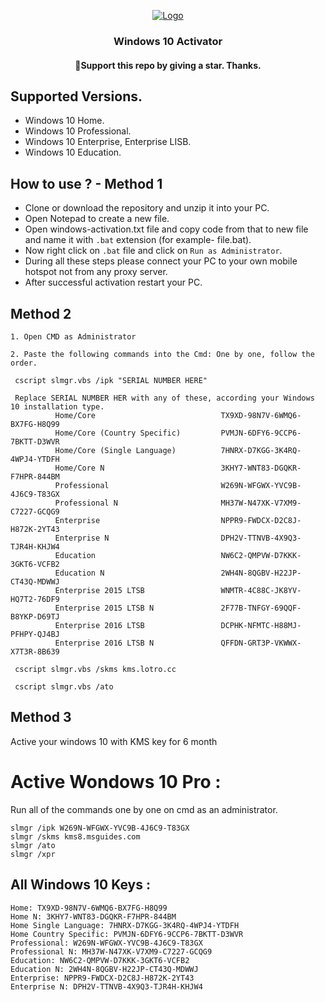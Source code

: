 <p align="center">
  <a href="https://github.com/rohit36">
    <img src=".windows-10-activation-key/assets/Windows_10_Logo.png" alt="Logo">
  </a>

  <h3 align="center">Windows 10 Activator</h3>
  <h4 align="center">💖Support this repo by giving a star. Thanks.</h4>


## Supported Versions.
- Windows 10 Home.
- Windows 10 Professional.
- Windows 10 Enterprise, Enterprise LISB.
- Windows 10 Education.

## How to use ? - Method 1
- Clone or download the repository and unzip it into your PC.
- Open Notepad to create a new file.
- Open windows-activation.txt file and copy code from that to new file and name it with `.bat` extension (for example- file.bat).
- Now right click on `.bat` file and click on `Run as Administrator`.
- During all these steps please connect your PC to your own mobile hotspot not from any proxy server.
- After successful activation restart your PC.

## Method 2

``` 
1. Open CMD as Administrator

2. Paste the following commands into the Cmd: One by one, follow the order.

 cscript slmgr.vbs /ipk "SERIAL NUMBER HERE"
 
 Replace SERIAL NUMBER HER with any of these, according your Windows 10 installation type.
          Home/Core                            TX9XD-98N7V-6WMQ6-BX7FG-H8Q99        
          Home/Core (Country Specific)         PVMJN-6DFY6-9CCP6-7BKTT-D3WVR  
          Home/Core (Single Language)          7HNRX-D7KGG-3K4RQ-4WPJ4-YTDFH  
          Home/Core N                          3KHY7-WNT83-DGQKR-F7HPR-844BM 
          Professional                         W269N-WFGWX-YVC9B-4J6C9-T83GX 
          Professional N                       MH37W-N47XK-V7XM9-C7227-GCQG9 
          Enterprise                           NPPR9-FWDCX-D2C8J-H872K-2YT43 
          Enterprise N                         DPH2V-TTNVB-4X9Q3-TJR4H-KHJW4 
          Education                            NW6C2-QMPVW-D7KKK-3GKT6-VCFB2 
          Education N                          2WH4N-8QGBV-H22JP-CT43Q-MDWWJ 
          Enterprise 2015 LTSB                 WNMTR-4C88C-JK8YV-HQ7T2-76DF9
          Enterprise 2015 LTSB N               2F77B-TNFGY-69QQF-B8YKP-D69TJ 
          Enterprise 2016 LTSB                 DCPHK-NFMTC-H88MJ-PFHPY-QJ4BJ  
          Enterprise 2016 LTSB N               QFFDN-GRT3P-VKWWX-X7T3R-8B639
 
 cscript slmgr.vbs /skms kms.lotro.cc
 
 cscript slmgr.vbs /ato
 ```

## Method 3
Active your windows 10 with KMS key for 6 month

# Active Wondows 10 Pro :

Run all of the commands one by one on cmd as an administrator.

```
slmgr /ipk W269N-WFGWX-YVC9B-4J6C9-T83GX
slmgr /skms kms8.msguides.com
slmgr /ato
slmgr /xpr
```
## All Windows 10 Keys :

```
Home: TX9XD-98N7V-6WMQ6-BX7FG-H8Q99
Home N: 3KHY7-WNT83-DGQKR-F7HPR-844BM
Home Single Language: 7HNRX-D7KGG-3K4RQ-4WPJ4-YTDFH
Home Country Specific: PVMJN-6DFY6-9CCP6-7BKTT-D3WVR
Professional: W269N-WFGWX-YVC9B-4J6C9-T83GX
Professional N: MH37W-N47XK-V7XM9-C7227-GCQG9
Education: NW6C2-QMPVW-D7KKK-3GKT6-VCFB2
Education N: 2WH4N-8QGBV-H22JP-CT43Q-MDWWJ
Enterprise: NPPR9-FWDCX-D2C8J-H872K-2YT43
Enterprise N: DPH2V-TTNVB-4X9Q3-TJR4H-KHJW4
```
